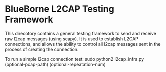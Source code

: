 BlueBorne L2CAP Testing Framework
=================================

This direcotory contains a general testing framework to send and receive raw l2cap messages (using scapy).
It is used to establish L2CAP connections, and allows the ability to control all l2cap messages sent in the process of creating the connection.

To run a simple l2cap connection test:
    sudo python2 l2cap_infra.py <src-hci> <target-bdaddr> (optional-pcap-path) (optional-repeatation-num)
    
